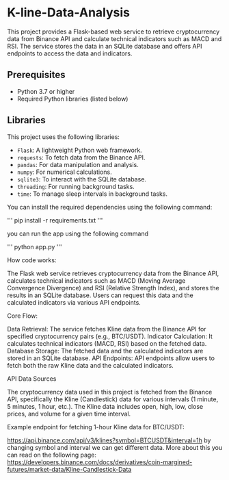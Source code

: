 # K-line-Data-Analysis

This project provides a Flask-based web service to retrieve cryptocurrency data from Binance API and calculate technical indicators such as MACD and RSI. The service stores the data in an SQLite database and offers API endpoints to access the data and indicators.

## Prerequisites

- Python 3.7 or higher
- Required Python libraries (listed below)

## Libraries

This project uses the following libraries:

- `Flask`: A lightweight Python web framework.
- `requests`: To fetch data from the Binance API.
- `pandas`: For data manipulation and analysis.
- `numpy`: For numerical calculations.
- `sqlite3`: To interact with the SQLite database.
- `threading`: For running background tasks.
- `time`: To manage sleep intervals in background tasks.


You can install the required dependencies using the following command:

 ''' pip install -r requirements.txt '''


you can run the app using the following command

''' python app.py '''





How code works:

The Flask web service retrieves cryptocurrency data from the Binance API, calculates technical indicators such as MACD (Moving Average Convergence Divergence) and RSI (Relative Strength Index), and stores the results in an SQLite database. Users can request this data and the calculated indicators via various API endpoints.


Core Flow:

Data Retrieval: The service fetches Kline data from the Binance API for specified cryptocurrency pairs (e.g., BTC/USDT).
Indicator Calculation: It calculates technical indicators (MACD, RSI) based on the fetched data.
Database Storage: The fetched data and the calculated indicators are stored in an SQLite database.
API Endpoints: API endpoints allow users to fetch both the raw Kline data and the calculated indicators.


API Data Sources

The cryptocurrency data used in this project is fetched from the Binance API, specifically the Kline (Candlestick) data for various intervals (1 minute, 5 minutes, 1 hour, etc.). The Kline data includes open, high, low, close prices, and volume for a given time interval.


Example endpoint for fetching 1-hour Kline data for BTC/USDT: 

https://api.binance.com/api/v3/klines?symbol=BTCUSDT&interval=1h
by changing symbol and interval we can get different data. More about this you can read on the following page:
https://developers.binance.com/docs/derivatives/coin-margined-futures/market-data/Kline-Candlestick-Data
